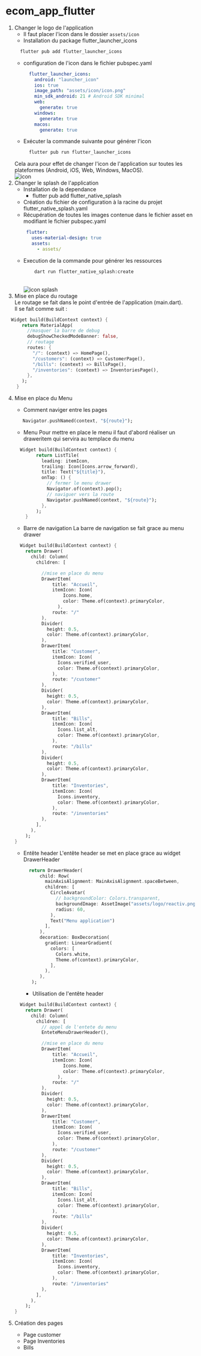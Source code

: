 # ecom_app_flutter

1. Changer le logo de l'application
    - Il faut placer l'icon dans le dossier `assets/icon`
    - Installation du package flutter_launcher_icons
    ```bash
      flutter pub add flutter_launcher_icons
   ```
    - configuration de l'icon dans le fichier pubspec.yaml
        ```yaml
          flutter_launcher_icons:
            android: "launcher_icon"
            ios: true
            image_path: "assets/icon/icon.png"
            min_sdk_android: 21 # Android SDK minimal
            web:
              generate: true
            windows:
              generate: true
            macos:
              generate: true
        ```
    - Exécuter la commande suivante pour générer l'icon
      ```bash
        flutter pub run flutter_launcher_icons
      ```
   Cela aura pour effet de changer l'icon de l'application sur toutes les plateformes (Android, iOS, Web, Windows, MacOS). <br/>
    <img src="readme/1.jpg" alt="icon" /> <br>
2. Changer le splash de l'application
   - Installation de la dependance
     - flutter pub add flutter_native_splash
   - Création du fichier de configuration à la racine du projet flutter_native_splash.yaml
   - Récupération de toutes les images contenue dans le fichier asset en modifiant le fichier pubspec.yaml
     ```yaml
      flutter:
        uses-material-design: true
        assets:
          - assets/
      ```
   - Execution de la commande pour générer les ressources
      ```bash
          dart run flutter_native_splash:create
      ```
      <br/><img src="readme/2.jpg" alt="icon splash" /> <br>
3. Mise en place du routage <br/>
Le routage se fait dans le point d'entrée de l'application (main.dart). <br/>
Il se fait comme suit :
```dart
  Widget build(BuildContext context) {
      return MaterialApp(
        //masquer la barre de debug
        debugShowCheckedModeBanner: false,
        // routage
        routes: {
          "/": (context) => HomePage(),
          "/customers": (context) => CustomerPage(),
          "/bills": (context) => BillsPage(),
          "/inventories": (context) => InventoriesPage(),
        },
      );
    }
```
4. Mise en place du Menu
    - Comment naviger entre les pages
   ```dart
      Navigator.pushNamed(context, "${route}");
   ```
    - Menu
      Pour mettre en place le menu il faut d'abord réaliser un draweritem qui servira au templace du menu
    ```dart
      Widget build(BuildContext context) {
            return ListTile(
              leading: itemIcon,
              trailing: Icon(Icons.arrow_forward),
              title: Text("${title}"),
              onTap: () {
                // fermer le menu drawer
                Navigator.of(context).pop();
                // naviguer vers la route
                Navigator.pushNamed(context, "${route}");
              },
            );
        }
    ```
    - Barre de navigation
      La barre de navigation se fait grace au menu drawer
    ```dart
      Widget build(BuildContext context) {
        return Drawer(
          child: Column(
            children: [
    
              //mise en place du menu
              DrawerItem(
                  title: "Accueil",
                  itemIcon: Icon(
                      Icons.home,
                      color: Theme.of(context).primaryColor,
                    ),
                  route: "/"
              ),
              Divider(
                height: 0.5,
                color: Theme.of(context).primaryColor,
              ),
              DrawerItem(
                  title: "Customer",
                  itemIcon: Icon(
                    Icons.verified_user,
                    color: Theme.of(context).primaryColor,
                  ),
                  route: "/customer"
              ),
              Divider(
                height: 0.5,
                color: Theme.of(context).primaryColor,
              ),
              DrawerItem(
                  title: "Bills",
                  itemIcon: Icon(
                    Icons.list_alt,
                    color: Theme.of(context).primaryColor,
                  ),
                  route: "/bills"
              ),
              Divider(
                height: 0.5,
                color: Theme.of(context).primaryColor,
              ),
              DrawerItem(
                  title: "Inventories",
                  itemIcon: Icon(
                    Icons.inventory,
                    color: Theme.of(context).primaryColor,
                  ),
                  route: "/inventories"
              ),
            ],
          ),
        );
    }
    ```
    - Entête header
        L'entête header se met en place grace au widget DrawerHeader
        ```dart
          return DrawerHeader(
              child: Row(
                mainAxisAlignment: MainAxisAlignment.spaceBetween,
                children: [
                  CircleAvatar(
                    // backgroundColor: Colors.transparent,
                    backgroundImage: AssetImage("assets/logo/reactiv.png"),
                    radius: 60,
                  ),
                  Text("Menu application")
                ],
              ),
              decoration: BoxDecoration(
                gradient: LinearGradient(
                  colors: [
                    Colors.white,
                    Theme.of(context).primaryColor,
                  ],
                ),
              ),
           );
        ```
      - Utilisation de l'entête header
    ```dart
      Widget build(BuildContext context) {
        return Drawer(
          child: Column(
            children: [
              // appel de l'entete du menu
              EnteteMenuDrawerHeader(),
    
              //mise en place du menu
              DrawerItem(
                  title: "Accueil",
                  itemIcon: Icon(
                      Icons.home,
                      color: Theme.of(context).primaryColor,
                    ),
                  route: "/"
              ),
              Divider(
                height: 0.5,
                color: Theme.of(context).primaryColor,
              ),
              DrawerItem(
                  title: "Customer",
                  itemIcon: Icon(
                    Icons.verified_user,
                    color: Theme.of(context).primaryColor,
                  ),
                  route: "/customer"
              ),
              Divider(
                height: 0.5,
                color: Theme.of(context).primaryColor,
              ),
              DrawerItem(
                  title: "Bills",
                  itemIcon: Icon(
                    Icons.list_alt,
                    color: Theme.of(context).primaryColor,
                  ),
                  route: "/bills"
              ),
              Divider(
                height: 0.5,
                color: Theme.of(context).primaryColor,
              ),
              DrawerItem(
                  title: "Inventories",
                  itemIcon: Icon(
                    Icons.inventory,
                    color: Theme.of(context).primaryColor,
                  ),
                  route: "/inventories"
              ),
            ],
          ),
        );
    }
    ```
    
5. Création des pages
   - Page customer
   - Page Inventories
   - Bills